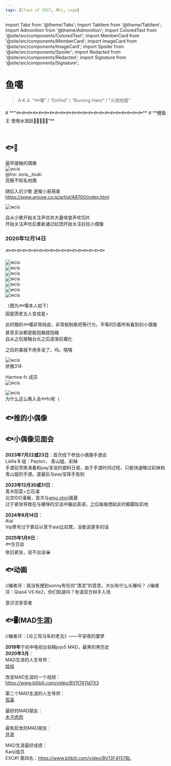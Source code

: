 ```yaml
---
tags: [Class of 2027, 神人, csgo]
---
```


import Tabs from '@theme/Tabs';
import TabItem from '@theme/TabItem';
import Admonition from '@theme/Admonition';
import ColoredText from '@site/src/components/ColoredText';
import MemberCard from '@site/src/components/MemberCard';
import ImageCard from '@site/src/components/ImageCard';
import Spoiler from '@site/src/components/Spoiler';
import Redacted from '@site/src/components/Redacted';
import Signature from '@site/src/components/Signature';

# 鱼噶

> A.K.A. “🐟噶” / “Em1nd” / “Burning Hami” / “火烧哈密” 

<Admonition type="tip" icon="🐟" title="进条目啥都别说，先一起喊：">
# **“🐟🐟🐟🐟🐟🐟🐟🐟🐟🐟🐟🐟🐟🐟🐟🐟🐟🐟🐟🐟🐟🐟🐟**
# **鲤鱼王 使用水溅跃🌊🌊🌊🌊🌊”**
</Admonition>

<MemberCard
  name="鱼噶"
  subtitle="词条主角"
  avatar="https://lain.bgm.tv/pic/user/l/000/75/31/753151.jpg"
  link="https://bgm.tv/user/753151"
/>

<MemberCard
  name="玩乐奈丶RāNaGame"
  subtitle="编者"
  avatar="https://lain.bgm.tv/pic/user/c/000/76/99/769910.jpg"
  link="https://bgm.tv/user/darjeeling39_ak"
/>

<br />

## 🐟🎤
最早接触的偶像\
![wcis](/img/reality/people/Picture1.jpg)  \
@Ins: sora__tsuki \
究极不知名地偶

随后入坑少歌 遂推小泉萌香 \
https://www.amuse.co.jp/artist/A8700/index.html

![wcis](/img/reality/people/Picture2.png)  

自从少歌开始关注声优并大量啃食声优切片\
开始关注声优后重新通过虹团开始关注拉拉小偶像

### 2020年12月14日
🐟🐟🐟🐟🐟🐟🐟🐟🐟🐟🐟🐟🐟🐟🐟🐟🐟🐟 

![wcis](/img/reality/people/l1.jpg)  
![wcis](/img/reality/people/l2.png)  
![wcis](/img/reality/people/l3.png)  
![wcis](/img/reality/people/l4.png)  
![wcis](/img/reality/people/l5.png)  
![wcis](/img/reality/people/l6.png)  
![wcis](/img/reality/people/l7.png)  

（图为🐟噶本人拍下）\
因星团老五人变成星÷

此时期的🐟噶非常纯良，非常抵制紫吧等行为，平等的D着所有看到的小偶像\
<Spoiler>甚至买谷都是能抱箱就抱箱</Spoiler> \
<Spoiler>自从之后接触台长之后逐渐巨魔化</Spoiler>

之后的事就不用多说了。吗。嘻嘻

![wcis](/img/reality/people/liyuu314.jpg)  
骄傲314

Harmoe fc 成员\
![wcis](/img/reality/people/membercard.png)  

![wcis](/img/reality/people/Picture12.jpg)  
<Spoiler>为什么这么晚入会🐟fc呢（</Spoiler>

## 🐟推的小偶像

<MemberCard
  name="🐟"
  subtitle="?yaS I naC tahW"
  avatar="https://lain.bgm.tv/pic/crt/l/03/90/35786_prsn_yq2dL.jpg?_gl=1*17q3jtm*_ga*Nzc4NzIzNzEzLjE2ODAzNjk4Nzk.*_ga_1109JLGMHN*czE3NDcxMjA0ODckbzEwMzYkZzEkdDE3NDcxMjA0OTIkajAkbDAkaDA."
  link="https://liyuu0109.com/">
</MemberCard>

<MemberCard
  name="萌P"
  subtitle=""
  avatar="https://moegirl.icu/File:Moeka_kozumi%EF%BC%88amuvo%E9%A2%91%E9%81%932023%EF%BC%89.jpeg"
  link="https://www.amuse.co.jp/artist/A8700/index.html">
</MemberCard>

<MemberCard
  name="大西🐰"
  subtitle=""
  avatar="https://lain.bgm.tv/pic/crt/l/9a/fa/30810_prsn_ukl4j.jpg?_gl=1*12orpn*_ga*Nzc4NzIzNzEzLjE2ODAzNjk4Nzk.*_ga_1109JLGMHN*czE3NDcxMjA0ODckbzEwMzYkZzEkdDE3NDcxMjA1NzAkajAkbDAkaDA."
  link="https://ancheri.co.jp/talent/aguri_onishi.html">
</MemberCard>

<MemberCard
  name="pay宝"
  subtitle=""
  avatar="https://lain.bgm.tv/pic/crt/l/0a/1b/40418_prsn_6Z687.jpg?_gl=1*16hcay3*_ga*Nzc4NzIzNzEzLjE2ODAzNjk4Nzk.*_ga_1109JLGMHN*czE3NDcxMjA0ODckbzEwMzYkZzEkdDE3NDcxMjA1MjQkajAkbDAkaDA."
  link="https://smavoice.jp/s/sma03/artist/27">
</MemberCard>

<MemberCard
  name="Haruki"
  subtitle=""
  avatar="https://lain.bgm.tv/pic/crt/l/90/80/32944_prsn_rrhsE.jpg?r=1740120240&_gl=1*16hm6nn*_ga*Nzc4NzIzNzEzLjE2ODAzNjk4Nzk.*_ga_1109JLGMHN*czE3NDcxMjA0ODckbzEwMzYkZzEkdDE3NDcxMjA1NDMkajAkbDAkaDA."
  link="https://www.mirai-pictures-japan.jp/type_actors/%E5%B2%A9%E7%94%B0%e3%80%80%E9%99%BD%E8%91%B5">
</MemberCard>

<MemberCard
  name="aiai"
  subtitle=""
  avatar="https://hibiki-cast.jp/wordpress/wp-content/uploads/2019/04/%E3%80%90%E9%9F%BF%E3%80%91%E7%9B%B8%E7%BE%BD%E3%81%82%E3%81%84%E3%81%AA.jpg"
  link="https://hibiki-cast.jp/hibiki_f/aiba_aina">
</MemberCard>

## 🐟小偶像见面会

**2023年7月22或23日**：首次线下参加小偶像手渡会\
Liella  B 组：Payton， 青山姐，彩妹\
手渡前苦练准备和pay宝说的塑料日语，由于手渡时间过短，只能快速略过彩妹和青山姐的手渡。遂最后与pay宝挥手告别

**2023年12月30或31日**：\
青木阳菜+立石凜\
北京IDO漫展，首次与[emo otori](../03-角色图鉴/0000-黑江真由.md)面基\
<Spoiler>过于紧张导致在与猪咪的交谈中蹦出英语，之后每每想起此时都脚趾扣地</Spoiler>

**2024年8月14日**：\
Aiai\
Vip票号过于靠后以至于aiai比较累，没能说更多的话

**2025年1月9日**：\
🐟生日会\
<Spoiler>依旧紧张，说不出话😭</Spoiler>

## 🐟动画
<Tabs>
  <TabItem value="1" label="御宅☆割拠 デビューファライト">
    <ImageCard
      image="https://lain.bgm.tv/pic/cover/l/1e/41/294135_OGgCz.jpg"
      title="劇場版 少女☆歌劇 レヴュースタァライト"
      link="https://bangumi.tv/subject/294135"
      maxWidth="259px"
    />
  </TabItem>

  <TabItem value="2" label="SB如是说">
    //编者评：我没有搜到sonny有任何“漂流”的意思，大伙有什么头猪吗？
    <ImageCard
      image="https://lain.bgm.tv/pic/cover/l/30/fb/332649_32TAQ.jpg"
      title="Sonny Boy"
      link="https://bangumi.tv/subject/332649"
      maxWidth="259px"
    />
  </TabItem>

  <TabItem value="3" label="フリクリ">
    <ImageCard
      image="https://lain.bgm.tv/pic/cover/l/af/da/822_9y55j.jpg"
      title="FLCL"
      link="https://bangumi.tv/subject/822"
      maxWidth="259px"
    />
  </TabItem>

  <TabItem value="4" label="憧魔">
    <ImageCard
      image="https://lain.bgm.tv/pic/cover/l/c5/09/185792_YmcaM.jpg"
      title="小魔女学园"
      link="https://bangumi.tv/subject/185792"
      maxWidth="259px"
    />
  </TabItem>

  <TabItem value="5" label="最婆罗门">
    //编者评：Qiao4 VS Ke2，你们知道吗？有请双方辩手入场
    <ImageCard
      image="https://lain.bgm.tv/pic/cover/l/53/9f/237_78UdL.jpg"
      title="GHOST IN THE SHELL / 攻殻機動隊"
      link="https://bangumi.tv/subject/237"
      maxWidth="259px"
    />
  </TabItem>
      
</Tabs>

<Spoiler>意识流享受者</Spoiler>

## 🐟🖥(MAD生涯)
//编者评：《论三驾马车的老去》——平安夜的噩梦

<Spoiler>**2019年**于初中电视台投稿jojo5 MAD，最黑的黑历史</Spoiler>\
**2020年3月**：\
MAD生涯的人生导师：\
[给给](https://space.bilibili.com/3731630)

改变MAD生涯的一个视频：\
https://www.bilibili.com/video/BV1f7411d7X3

第二个MAD生涯的人生导师：\
[孤渠](https://space.bilibili.com/3952611)

最好的MAD朋友：\
[木子肉肉](https://space.bilibili.com/59114993)

最有启发的MAD朋友：\
[井哥](https://space.bilibili.com/44566166)

MAD生涯最好成绩：\
Kanji成员\
EXC#1 第四名：https://www.bilibili.com/video/BV13F411i7BL


